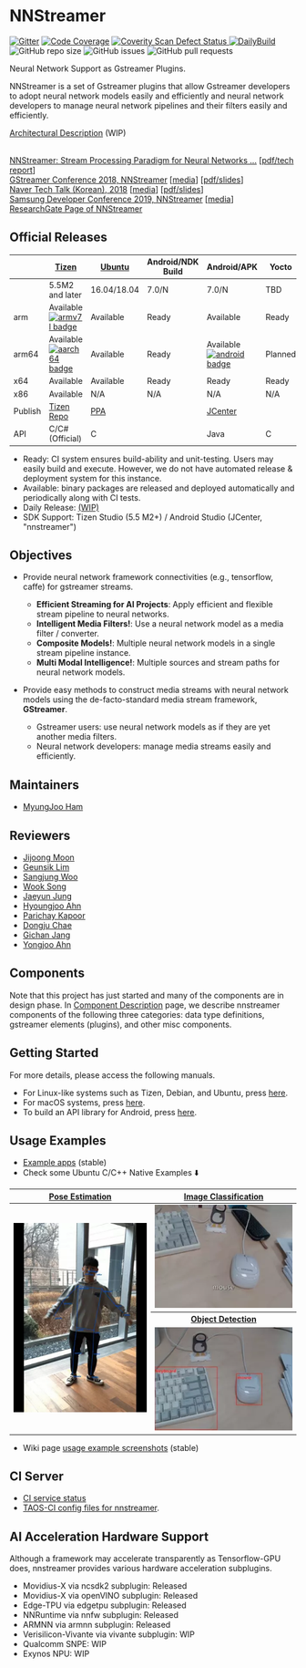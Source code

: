 # NNStreamer

[![Gitter][gitter-image]][gitter-url] 
[![Code Coverage](http://nnsuite.mooo.com/nnstreamer/ci/badge/codecoverage.svg)](http://nnsuite.mooo.com/nnstreamer/ci/gcov_html/index.html) 
<a href="https://scan.coverity.com/projects/nnsuite-nnstreamer">
<img alt="Coverity Scan Defect Status" src="https://img.shields.io/endpoint?url=https://nnsuite.mooo.com/nnstreamer/ci/badge/badge_coverity.json" />
</a> 
[![DailyBuild](http://nnsuite.mooo.com/nnstreamer/ci/taos/daily-build/daily_build_badge.svg)](http://nnsuite.mooo.com/nnstreamer/ci/taos/daily-build/build_result/)
![GitHub repo size](https://img.shields.io/github/repo-size/nnstreamer/nnstreamer)
![GitHub issues](https://img.shields.io/github/issues/nnstreamer/nnstreamer)
![GitHub pull requests](https://img.shields.io/github/issues-pr/nnstreamer/nnstreamer)

Neural Network Support as Gstreamer Plugins.

NNStreamer is a set of Gstreamer plugins that allow
Gstreamer developers to adopt neural network models easily and efficiently and
neural network developers to manage neural network pipelines and their filters easily and efficiently.

[Architectural Description](https://github.com/nnstreamer/nnstreamer/wiki/Architectural-Description) (WIP)<br /> <br />

[NNStreamer: Stream Processing Paradigm for Neural Networks ...](https://arxiv.org/abs/1901.04985) [[pdf/tech report](https://arxiv.org/pdf/1901.04985)]<br />
[GStreamer Conference 2018, NNStreamer](https://gstreamer.freedesktop.org/conference/2018/talks-and-speakers.html#nnstreamer-neural-networks-as-filters) [[media](https://github.com/nnstreamer/nnstreamer/wiki/Gstreamer-Conference-2018-Presentation-Video)] [[pdf/slides](https://github.com/nnstreamer/nnstreamer/wiki/slides/2018_GSTCON_Ham_181026.pdf)]<br />
[Naver Tech Talk (Korean), 2018](https://www.facebook.com/naverengineering/posts/2255360384531425) [[media](https://youtu.be/XvXxcnbRjgU)] [[pdf/slides](https://www.slideshare.net/NaverEngineering/nnstreamer-stream-pipeline-for-arbitrary-neural-networks)]<br />
[Samsung Developer Conference 2019, NNStreamer](https://www.samsungdeveloperconference.com/schedule/session/1089245) [[media](https://youtu.be/wVbMbpOjbkw)]<br />
[ResearchGate Page of NNStreamer](https://www.researchgate.net/project/Neural-Network-Streamer-nnstreamer)


## Official Releases

|     | [Tizen](http://download.tizen.org/snapshots/tizen/unified/latest/repos/standard/packages/) | [Ubuntu](https://launchpad.net/~nnstreamer/+archive/ubuntu/ppa) | Android/NDK Build | Android/APK | Yocto | macOS |
| :-- | -- | -- | -- | -- | -- | -- |
|     | 5.5M2 and later | 16.04/18.04 | 7.0/N | 7.0/N | TBD |   |
| arm | Available [![armv7l badge](http://nnsuite.mooo.com/nnstreamer/ci/taos/daily-build/armv7l_result_badge.svg)](http://nnsuite.mooo.com/nnstreamer/ci/taos/daily-build/build_result/) | Available  | Ready | Available| Ready | N/A |
| arm64 | Available [![aarch64 badge](http://nnsuite.mooo.com/nnstreamer/ci/taos/daily-build/aarch64_result_badge.svg)](http://nnsuite.mooo.com/nnstreamer/ci/taos/daily-build/build_result/) | Available  | Ready | Available [![android badge](http://nnsuite.mooo.com/nnstreamer/ci/taos/daily-build/android_result_badge.svg)](http://nnsuite.mooo.com/nnstreamer/ci/taos/daily-build/build_result/) | Planned | N/A |
| x64 | Available  | Available  | Ready  | Ready | Ready | Available |
| x86 | Available  | N/A  | N/A  | N/A  | N/A | N/A |
| Publish | [Tizen Repo](http://download.tizen.org/snapshots/tizen/unified/latest/repos/standard/packages/) | [PPA](https://launchpad.net/~nnstreamer/+archive/ubuntu/ppa) |   | [JCenter](https://bintray.com/beta/#/nnsuite/nnstreamer/nnstreamer?tab=overview) |   | [Brew Tap](Documentation/getting-started-macos.md) |
| API | C/C# (Official) | C |    | Java | C  | C  |

- Ready: CI system ensures build-ability and unit-testing. Users may easily build and execute. However, we do not have automated release & deployment system for this instance.
- Available: binary packages are released and deployed automatically and periodically along with CI tests.
- Daily Release: [(WIP)](https://github.com/nnstreamer/TAOS-CI/issues/452)
- SDK Support: Tizen Studio (5.5 M2+) / Android Studio (JCenter, "nnstreamer")



## Objectives

- Provide neural network framework connectivities (e.g., tensorflow, caffe) for gstreamer streams.
  - **Efficient Streaming for AI Projects**: Apply efficient and flexible stream pipeline to neural networks.
  - **Intelligent Media Filters!**: Use a neural network model as a media filter / converter.
  - **Composite Models!**: Multiple neural network models in a single stream pipeline instance.
  - **Multi Modal Intelligence!**: Multiple sources and stream paths for neural network models.

- Provide easy methods to construct media streams with neural network models using the de-facto-standard media stream framework, **GStreamer**.
  - Gstreamer users: use neural network models as if they are yet another media filters.
  - Neural network developers: manage media streams easily and efficiently.

## Maintainers
* [MyungJoo Ham](https://github.com/myungjoo/)

## Reviewers
* [Jijoong Moon](https://github.com/jijoongmoon)
* [Geunsik Lim](https://github.com/leemgs)
* [Sangjung Woo](https://github.com/again4you)
* [Wook Song](https://github.com/wooksong)
* [Jaeyun Jung](https://github.com/jaeyun-jung)
* [Hyoungjoo Ahn](https://github.com/helloahn)
* [Parichay Kapoor](https://github.com/kparichay)
* [Dongju Chae](https://github.com/dongju-chae)
* [Gichan Jang](https://github.com/gichan-jang)
* [Yongjoo Ahn](https://github.com/anyj0527)

## Components

Note that this project has just started and many of the components are in design phase.
In [Component Description](Documentation/component-description.md) page, we describe nnstreamer components of the following three categories: data type definitions, gstreamer elements (plugins), and other misc components.

## Getting Started
For more details, please access the following manuals.
* For Linux-like systems such as Tizen, Debian, and Ubuntu, press [here](Documentation/getting-started.md).
* For macOS systems, press [here](Documentation/getting-started-macos.md).
* To build an API library for Android, press [here](api/android/README.md).

## Usage Examples

- [Example apps](https://github.com/nnstreamer/nnstreamer-example) (stable)
- Check some Ubuntu C/C++ Native Examples ⬇️

<table>
  <thead>
    <tr>
      <th>
        <a href="https://github.com/nnstreamer/nnstreamer-example/blob/master/native/example_pose_estimation_tflite">
          Pose Estimation
        </a>
      </th>
      <th>
        <a href="https://github.com/nnstreamer/nnstreamer-example/blob/master/native/example_image_classification_tflite">
          Image Classification
        </a>
      </th>
    </tr>
  </thead>
  <tbody>
    <tr>
      <td rowspan=3>
        <a href="https://github.com/nnstreamer/nnstreamer-example/blob/master/native/example_pose_estimation_tflite">
          <img src="https://raw.githubusercontent.com/nnstreamer/nnstreamer-example/master/native/example_pose_estimation_tflite/yongjoo2.webp">
        </a>
      </td>
      <td rowspan=1>
        <a href="https://github.com/nnstreamer/nnstreamer-example/blob/master/native/example_image_classification_tflite">
          <img src="https://raw.githubusercontent.com/nnstreamer/nnstreamer-example/master/native/example_image_classification_tflite/image_classification_tflite_demo.webp">
        </a>
    </tr>
    <tr>
      <th>
        <strong>
          <a href="https://github.com/nnstreamer/nnstreamer-example/blob/master/native/example_object_detection_tensorflow_lite">
            Object Detection
          </a>
        </strong>
      </th>
    </tr>
    <tr>
      <td rowspan=1>
        <a href="https://github.com/nnstreamer/nnstreamer-example/blob/master/native/example_object_detection_tensorflow_lite">
        <img src="https://raw.githubusercontent.com/nnstreamer/nnstreamer-example/master/native/example_object_detection_tensorflow_lite/object_detection_tflite_demo.webp">
      </a>
      </td>
    </tr>
  </tbody>
</table>

- Wiki page [usage example screenshots](https://github.com/nnstreamer/nnstreamer/wiki/usage-examples-screenshots) (stable)

## CI Server

- [CI service status](http://nnsuite.mooo.com/)
- [TAOS-CI config files for nnstreamer](.TAOS-CI).

## AI Acceleration Hardware Support

Although a framework may accelerate transparently as Tensorflow-GPU does, nnstreamer provides various hardware acceleration subplugins.
- Movidius-X via ncsdk2 subplugin: Released
- Movidius-X via openVINO subplugin: Released
- Edge-TPU via edgetpu subplugin: Released
- NNRuntime via nnfw subplugin: Released
- ARMNN via armnn subplugin: Released
- Verisilicon-Vivante via vivante subplugin: WIP
- Qualcomm SNPE: WIP
- Exynos NPU: WIP


[gitter-url]: https://gitter.im/nnstreamer/Lobby
[gitter-image]: http://img.shields.io/badge/+%20GITTER-JOIN%20CHAT%20%E2%86%92-1DCE73.svg?style=flat-square
